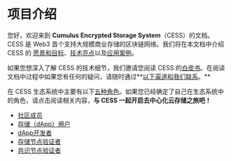 # 项目介绍

您好，欢迎来到 **Cumulus Encrypted Storage System**（CESS）的文档。CESS 是 Web3 首个支持大规模商业存储的区块链网络。我们将在本文档中介绍 CESS 的 [愿景和目标](introduction/what-is-cess.md)、[技术亮点](introduction/technical-highlight.md)以及[应用案例](introduction/use-cases.md)。

如果您想深入了解 CESS 的技术细节，我们邀请您阅读 CESS 的[白皮书](introduction/whitepaper.md)。在阅读文档中过程中如果您有任何的疑问，请随时通过**[以下渠道和我们联系](introduction/contact.md)。**

在 CESS 生态系统中主要有以下[五种角色](user-roles.md)。如果您已经确定了自己在生态系统中的角色，请点击阅读相关内容，**与 CESS 一起开启去中心化云存储之旅吧！**

* [社区成员](community/)
* [存储（dApp）用户](user/)
* [dApp开发者](developer/)
* [存储节点验证者](storage-node/)
* [共识节点验证者](consensus-node/)
